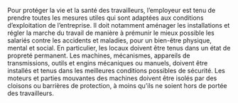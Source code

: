 Pour protéger la vie et la santé des travailleurs, l’employeur est tenu de prendre toutes les mesures utiles qui sont adaptées aux conditions d’exploitation de l’entreprise.
Il doit notamment aménager les installations et régler la marche du travail de manière à prémunir le mieux possible les salariés contre les accidents et maladies, pour un bien-être physique, mental et social.
En particulier, les locaux doivent être tenus dans un état de propreté permanent. Les machines, mécanismes, appareils de transmissions, outils et engins mécaniques ou manuels, doivent être installés et tenus dans les meilleures conditions possibles de sécurité. Les moteurs et parties mouvantes des machines doivent être isolés par des cloisons ou barrières de protection, à moins qu’ils ne soient hors de portée des travailleurs.